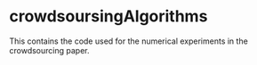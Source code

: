 # crowdsoursingAlgorithms
This contains the code used for the numerical experiments in the crowdsourcing paper.
